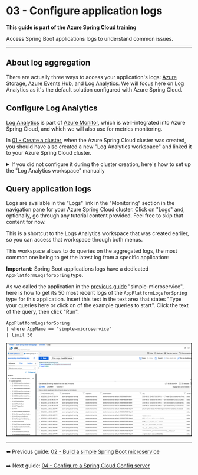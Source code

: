 # 03 - Configure application logs

__This guide is part of the [Azure Spring Cloud training](../README.md)__

Access Spring Boot applications logs to understand common issues.

---

## About log aggregation

There are actually three ways to access your application's logs: [Azure Storage](https://docs.microsoft.com/en-us/azure/storage/common/storage-introduction/?WT.mc_id=azurespringcloud-github-judubois), [Azure Events Hub](https://docs.microsoft.com/en-us/azure/event-hubs/?WT.mc_id=azurespringcloud-github-judubois), and [Log Analytics](https://docs.microsoft.com/en-us/azure/azure-monitor/log-query/get-started-portal/?WT.mc_id=azurespringcloud-github-judubois). We will focus here on Log Analytics as it's the default solution configured with Azure Spring Cloud.

## Configure Log Analytics

[Log Analytics](https://docs.microsoft.com/en-us/azure/azure-monitor/log-query/get-started-portal/?WT.mc_id=azurespringcloud-github-judubois) is part of [Azure Monitor](https://azure.microsoft.com/en-us/services/monitor/?WT.mc_id=azurespringcloud-github-judubois), which is well-integrated into Azure Spring Cloud, and which we will also use for metrics monitoring.

In [01 - Create a cluster](../01-create-a-cluster/README.md), when the Azure Spring Cloud cluster was created, you should have also created a new "Log Analytics workspace" and linked it to your Azure Spring Cloud cluster.

<details>
  <summary>If you did not configure it during the cluster creation, here's how to set up the "Log Analytics workspace" manually</summary>

- Go to the [the Azure portal](https://portal.azure.com/?WT.mc_id=azurespringcloud-github-judubois).
- Search for "Log Analytics workspaces" in the search box.
- Create a new workspace in your Azure Spring Cloud resource group.

![Create Log analytics workspace](media/01-create-logs-analytics-workspace.png)

- Now that the Log analytics workspace has been created, we must configure our Azure Spring Cloud cluster instance to send its data to this workspace.
- Go to the "Overview" page of your Azure Spring Cloud cluster, and select "Diagnostic settings" in the "Monitoring" section of the navigation pane.
- Click on "Add diagnostic setting" and configure your cluster to send all its logs to the Log analytics workspace that we just created.
- Fill in the values as shown here and click "Save".

![Send logs to the log analytics workspace](media/02-send-logs-to-log-analytics-workspace.png)

</details>

## Query application logs

Logs are available in the "Logs" link in the "Monitoring" section in the navigation pane for your Azure Spring Cloud cluster.  Click on "Logs" and, optionally, go through any tutorial content provided.  Feel free to skip that content for now.

This is a shortcut to the Logs Analytics workspace that was created earlier, so you can access that workspace through both menus.

This workspace allows to do queries on the aggregated logs, the most common one being to get the latest log from a specific application:

__Important:__ Spring Boot applications logs have a dedicated `AppPlatformLogsforSpring` type.

As we called the application in the [previous guide](../02-build-a-simple-spring-boot-microservice/README.md) "simple-microservice", here is how to get its 50 most recent logs of the `AppPlatformLogsforSpring` type for this application.  Insert this text in the text area that states "Type your queries here or click on of the example queries to start".  Click the text of the query, then click "Run".

```
AppPlatformLogsforSpring
| where AppName == "simple-microservice"
| limit 50
```

![Query logs](media/03-logs-query.png)

---

⬅️ Previous guide: [02 - Build a simple Spring Boot microservice](../02-build-a-simple-spring-boot-microservice/README.md)

➡️ Next guide: [04 - Configure a Spring Cloud Config server](../04-configure-a-spring-cloud-config-server/README.md)
